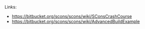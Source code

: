 







Links:
 * https://bitbucket.org/scons/scons/wiki/SConsCrashCourse
 * https://bitbucket.org/scons/scons/wiki/AdvancedBuildExample